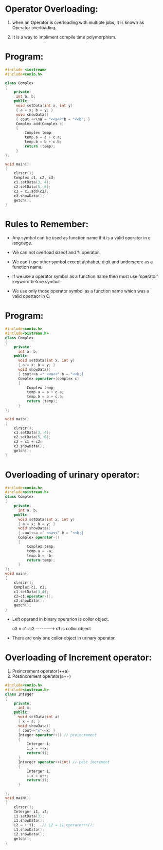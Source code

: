 # Operator Overloading:

1. when an Operator is overloading with multiple jobs, it is known as Operator overloading.

2. It is a way to impliment compile time polymorphism.

# Program:
```cpp
#include <iostream>
#include<conio.h>

class Complex
{
    private:
     int a, b;
    public:
     void setData(int x, int y)
     { a = x; b = y; }
     void showData()
     { cout <<\na = "<<a<<"b = "<<b"; }
     Complex add(Complex c)
     {
         Complex temp;
         temp.a = a + c.a;
         temp.b = b + c.b;
         return (temp);
     }
};

void main()
{
    clrscr();
    Complex c1, c2, c3;
    c1.setData(3, 4);
    c2.setData(5, 6);
    c3 = c1.add(c2);
    c3.showData();
    getch();
}
```
# Rules to Remember:
- Any symbol can be used as function name if it is a valid operator in c language.

- We can not overload sizeof and ?: operator.

- We can't use other symbol except alphabet, digit and underscore as a function name.

 - If we use a operator symbol as a function name then must use 'operator' keyword before symbol.

 - We use only those operator symbol as a function name which was a valid opertaor in C.

# Program:
```cpp
#include<conio.h>
#include<oistream.h>
class Complex
{
    private:
      int a, b;
    public:
      void setData(int x, int y)
      { a = x; b = y; }
      void showData()
      { cout<<a =" <<a<<" b = "<<b;}
      Complex operator+(complex c)
      {
          Complex temp;
          temp.a = a + c.a;
          temp.b = b + c.b;
          return (temp);
      }
};

void maib()
{
    clrscr();
    c1.setData(3, 4);
    c2.setData(5, 6);
    c3 = c1 + c2;
    c3.showData();
    getch();
}
```
# Overloading of urinary operator:
```cpp
#include<conio.h>
#include<oistream.h>
class Complex
{
    private:
      int a, b;
    public:
      void setData(int x, int y)
      { a = x; b = y; }
      void showData()
      { cout<<a =" <<a<<" b = "<<b;}
      Complex operator-()
      {
          Complex temp;
          temp.a = -a;
          temp.b = -b;
          return(temp);
      }
};
void main()
{
    clrscr();
    Complex c1, c2;
    c1.setData(3,4);
    c2=c1.operator-();
    c2.showData();
    getch();
}
```
- Left operand in binary operarion is collor object.
  
  c3 = c1+c2  -------> c1 is collor object

- There are only one collor object in urinary operator.

# Overloading of Increment operator:

1. Preincrement operator(++a)
2. Postincrement operator(a++)

```cpp
#include<conio.h>
#include<iostream.h>
class Integer
{
    private:
      int x;
    public:
      void setData(int a)
      { x = a; }
      void showData()
      { cout<<"x"<<x: }
      Integer operator++() // preincrement
      {
          Interger i;
          i.x = ++x;
          return(i);
      }
      Interger operator++(int) // post increment
      {
          Interger i;
          i.x = x++;
          return(i);
      }

};
void maiN()
{
    clrscr();
    Interger i1, i2;
    i1.setData(3);
    i1.showData();
    i2 = ++i1;   // i2 = i1.operator++();
    i1.showData();
    i2.showData();    
    getch();
}
